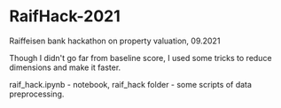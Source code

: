 # RaifHack-2021
Raiffeisen bank hackathon on property valuation, 09.2021

Though I didn't go far from baseline score, I used some tricks to reduce dimensions and make it faster.

raif_hack.ipynb - notebook, raif_hack folder - some scripts of data preprocessing.
